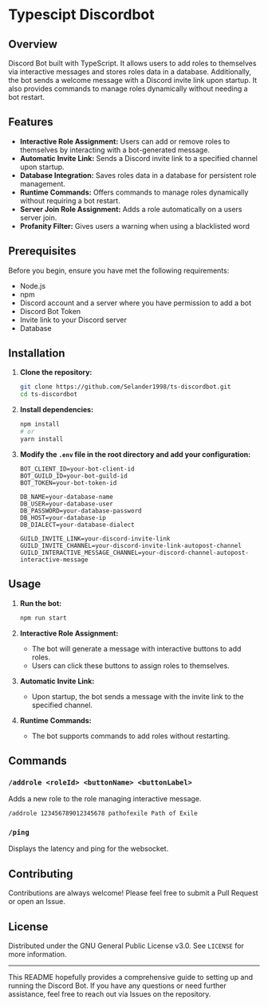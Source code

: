 # Typescipt Discordbot

## Overview

Discord Bot built with TypeScript. It allows users to add roles to themselves via interactive messages and stores roles data in a database. Additionally, the bot sends a welcome message with a Discord invite link upon startup. It also provides commands to manage roles dynamically without needing a bot restart.

## Features

- **Interactive Role Assignment:** Users can add or remove roles to themselves by interacting with a bot-generated message.
- **Automatic Invite Link:** Sends a Discord invite link to a specified channel upon startup.
- **Database Integration:** Saves roles data in a database for persistent role management.
- **Runtime Commands:** Offers commands to manage roles dynamically without requiring a bot restart.
- **Server Join Role Assignment:** Adds a role automatically on a users server join.
- **Profanity Filter:** Gives users a warning when using a blacklisted word

## Prerequisites

Before you begin, ensure you have met the following requirements:

- Node.js
- npm
- Discord account and a server where you have permission to add a bot
- Discord Bot Token
- Invite link to your Discord server
- Database

## Installation

1. **Clone the repository:**

   ```bash
   git clone https://github.com/Selander1998/ts-discordbot.git
   cd ts-discordbot
   ```

2. **Install dependencies:**

   ```bash
   npm install
   # or
   yarn install
   ```

3. **Modify the `.env` file in the root directory and add your configuration:**

   ```env
   BOT_CLIENT_ID=your-bot-client-id
   BOT_GUILD_ID=your-bot-guild-id
   BOT_TOKEN=your-bot-token-id

   DB_NAME=your-database-name
   DB_USER=your-database-user
   DB_PASSWORD=your-database-password
   DB_HOST=your-database-ip
   DB_DIALECT=your-database-dialect

   GUILD_INVITE_LINK=your-discord-invite-link
   GUILD_INVITE_CHANNEL=your-discord-invite-link-autopost-channel
   GUILD_INTERACTIVE_MESSAGE_CHANNEL=your-discord-channel-autopost-interactive-message
   ```

## Usage

1. **Run the bot:**

   ```bash
   npm run start
   ```

2. **Interactive Role Assignment:**

   - The bot will generate a message with interactive buttons to add roles.
   - Users can click these buttons to assign roles to themselves.

3. **Automatic Invite Link:**

   - Upon startup, the bot sends a message with the invite link to the specified channel.

4. **Runtime Commands:**
   - The bot supports commands to add roles without restarting.

## Commands

### `/addrole <roleId> <buttonName> <buttonLabel>`

Adds a new role to the role managing interactive message.

```plaintext
/addrole 123456789012345678 pathofexile Path of Exile
```

### `/ping`

Displays the latency and ping for the websocket.

## Contributing

Contributions are always welcome! Please feel free to submit a Pull Request or open an Issue.

## License

Distributed under the GNU General Public License v3.0. See `LICENSE` for more information.

---

This README hopefully provides a comprehensive guide to setting up and running the Discord Bot. If you have any questions or need further assistance, feel free to reach out via Issues on the repository.
